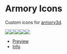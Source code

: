 # Armory Icons

Custom icons for [armory3d](https://armory3d.org/).

![](src/bundle.svg)![](src/haxe.svg)![](src/canvas.svg)![](src/nodes.svg)![](src/logicnodes.svg)

- [Preview](https://tong.github.io/armory_icons/)
- [Info](https://wiki.blender.org/wiki/Source/Interface/Icons)  
